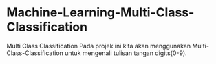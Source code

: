 # Machine-Learning-Multi-Class-Classification
Multi Class Classification
Pada projek ini kita akan menggunakan Multi-Class-Classification untuk mengenali tulisan tangan digits(0-9).
